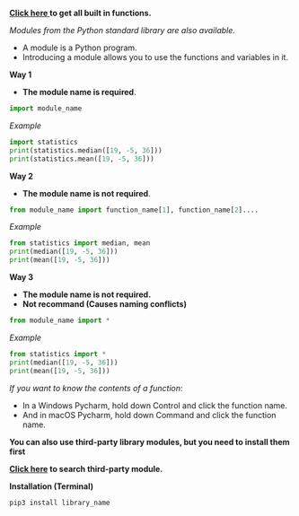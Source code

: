 **[Click here ](https://docs.python.org/3/library/functions.html)to get all built in functions.**

*Modules from the Python standard library are also available.*

- A module is a Python program.
- Introducing a module allows you to use the functions and variables in it.

**Way 1**

- **The module name is required**.

```python
import module_name
```

*Example*

```python
import statistics
print(statistics.median([19, -5, 36]))
print(statistics.mean([19, -5, 36]))
```

**Way 2**

- **The module name is not required**.

```python
from module_name import function_name[1], function_name[2]....
```

*Example*

```python
from statistics import median, mean
print(median([19, -5, 36]))
print(mean([19, -5, 36]))
```



**Way 3**

- **The module name is not required.**
- **Not recommand (Causes naming conflicts)**

```python
from module_name import *
```

*Example*

```python
from statistics import *
print(median([19, -5, 36]))
print(mean([19, -5, 36]))
```

*If you want to know the contents of a function*:

-  In a Windows Pycharm, hold down Control and click the function name.
- And in macOS Pycharm, hold down Command and click the function name.

**You can also use third-party library modules, but you need to install them first**

**[Click here](pypi.org) to search third-party module.**

**Installation (Terminal)**

```python
pip3 install library_name
```

